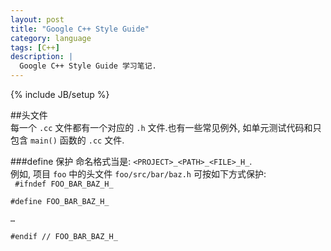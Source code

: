 ```yaml
---
layout: post
title: "Google C++ Style Guide"
category: language 
tags: [C++]
description: |
  Google C++ Style Guide 学习笔记. 
---
```

{% include JB/setup %}

##头文件  
每一个 ``.cc`` 文件都有一个对应的 ``.h`` 文件.也有一些常见例外, 如单元测试代码和只包含 ``main()`` 函数的 ``.cc`` 文件.  

###define 保护
命名格式当是: ``<PROJECT>_<PATH>_<FILE>_H_``.  
例如, 项目 ``foo`` 中的头文件 ``foo/src/bar/baz.h`` 可按如下方式保护:  
<code>
    #ifndef FOO_BAR_BAZ_H_  
    #define FOO_BAR_BAZ_H_  
    …  
    #endif // FOO_BAR_BAZ_H_  
</code>
